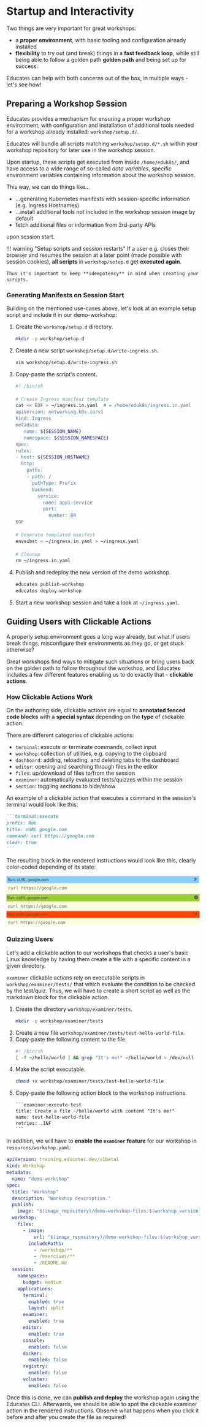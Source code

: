 # Startup and Interactivity

Two things are very important for great workshops:

- a **proper environment**, with basic tooling and configuration
   already installed
- **flexibility** to try out (and break) things in a **fast feedback loop**,
   while still being able to follow a golden path **golden path** and being set
   up for success.

Educates can help with both concerns out of the box, in multiple ways -
let's see how!

## Preparing a Workshop Session

Educates provides a mechanism for ensuring a proper workshop environment,
with configuration and installation of additional tools needed for a workshop
already installed: `workshop/setup.d/`.

Educates will bundle all scripts matching `workshop/setup.d/*.sh` within your
workshop repository for later use in the workshop session.

Upon startup, these scripts get executed from inside `/home/eduk8s/`, and have
access to a wide range of so-called _data variables_, specific environment
variables containing information about the workshop session.

This way, we can do things like...

- ...generating Kubernetes manifests with session-specific information
   (e.g. Ingress Hostnames)
- ...install additional tools not included in the workshop session image
   by default
- fetch additional files or information from 3rd-party APIs

upon session start.

!!! warning "Setup scripts and session restarts"
    If a user e.g. closes their browser and resumes the session at a later
    point (made possible with session cookies), **all scripts** in
    `workshop/setup.d` get **executed again**.

    Thus it's important to keep **idempotency** in mind when creating your
    scripts.

### Generating Manifests on Session Start

Building on the mentioned use-cases above, let's look at an example setup
script and include it in our demo-workshop:

1. Create the `workshop/setup.d` directory.   
   ```sh title="Create the setup directory"
   mkdir -p workshop/setup.d
   ```
2. Create a new script `workshop/setup.d/write-ingress.sh`.
   ``` sh title="Create the script"
   vim workshop/setup.d/write-ingress.sh
   ```
3. Copy-paste the script's content.
   ```sh title="Contents of the script"
   #! /bin/sh

   # Create Ingress manifest template
   cat << EOF > ~/ingress.in.yaml  # = /home/eduk8s/ingress.in.yaml
   apiVersion: networking.k8s.io/v1
   kind: Ingress
   metadata:
      name: ${SESSION_NAME}
      namespace: ${SESSION_NAMESPACE}
   spec:
   rules:
   - host: ${SESSION_HOSTNAME}
     http:
       paths:
       - path: /
         pathType: Prefix
         backend:
           service:
             name: app1-service
             port:
               number: 80
   EOF

   # Generate templated manifest
   envsubst < ~/ingress.in.yaml > ~/ingress.yaml

   # Cleanup
   rm ~/ingress.in.yaml
   ```
4. Publish and redeploy the new version of the demo workshop.
   ``` sh title="Redeploy the demo workshop"
   educates publish-workshop
   educates deploy-workshop
   ```
5. Start a new workshop session and take a look at `~/ingress.yaml`.   

## Guiding Users with Clickable Actions

A properly setup environment goes a long way already, but what if users break
things, misconfigure their environments as they go, or get stuck otherwise?

Great workshops find ways to mitigate such situations or bring users back
on the golden path to follow throughout the workshop, and Educates includes
a few different features enabling us to do exactly that - **clickable actions**.

### How Clickable Actions Work

On the authoring side, clickable actions are equal to **annotated fenced code blocks**
with a **special syntax** depending on the **type** of clickable action.

There are different categories of clickable actions:

- `terminal`: execute or terminate commands, collect input
- `workshop`: collection of utilities, e.g. copying to the clipboard
- `dashboard`: adding, reloading, and deleting tabs to the dashboard
- `editor`: opening and searching through files in the editor
- `files`: up/download of files to/from the session
- `examiner`: automatically evaluated tests/quizzes within the session
- `section`: toggling sections to hide/show

An example of a clickable action that executes a command in the session's terminal
would look like this:

~~~md title="Clear terminal and curl google.com"
```terminal:execute
prefix: Run
title: cURL google.com
command: curl https://google.com
clear: true
```
~~~

The resulting block in the rendered instructions would look like this, clearly
color-coded depending of its state:

![Screenshot of a clickable action pre-execution](../assets/clickable-action.png)
![Screenshot of a succeeded action](../assets/clickable-action-success.png)
![Screenshot of a failed action](../assets/clickable-action-failure.png)

### Quizzing Users

Let's add a clickable action to our workshops that checks a user's basic Linux
knowledge by having them create a file with a specific content in a given directory.

`examiner` clickable actions rely on executable scripts in `workshop/examiner/tests/`
that which evaluate the condition to be checked by the test/quiz. Thus, we will have
to create a short script as well as the markdown block for the clickable action.

1. Create the directory `workshop/examiner/tests`.
   ```sh title="Create workshop/examiner/tests"
   mkdir -p workshop/examiner/tests
   ```
2. Create a new file `workshop/examiner/tests/test-hello-world-file`.
3. Copy-paste the following content to the file.
   ```sh title="Create test script"
   #! /bin/sh
   [ -f ~/hello/world ] && grep "It's me!" ~/hello/world > /dev/null
   ```
4. Make the script executable.
   ```sh title="Make test script executable"
   chmod +x workshop/examiner/tests/test-hello-world-file
   ```
5. Copy-paste the following action block to the workshop instructions.
   ~~~
   ```examiner:execute-test
   title: Create a file ~/hello/world with content "It's me!"
   name: test-hello-world-file
   retries: .INF
   ```
   ~~~

In addition, we will have to **enable the `examiner` feature** for
our workshop in `resources/workshop.yaml`:

```yaml title="Enable the examiner for the workshop" hl_lines="25-26"
apiVersion: training.educates.dev/v1beta1
kind: Workshop
metadata:
  name: "demo-workshop"
spec:
  title: "Workshop"
  description: "Workshop description."
  publish:
    image: "$(image_repository)/demo-workshop-files:$(workshop_version)"
  workshop:
    files:
      - image:
          url: "$(image_repository)/demo-workshop-files:$(workshop_version)"
        includePaths:
          - /workshop/**
          - /exercises/**
          - /README.md
  session:
    namespaces:
      budget: medium
    applications:
      terminal:
        enabled: true
        layout: split
      examiner:
        enabled: true
      editor:
        enabled: true
      console:
        enabled: false
      docker:
        enabled: false
      registry:
        enabled: false
      vcluster:
        enabled: false
```

Once this is done, we can **publish and deploy** the workshop again using the Educates CLI.
Afterwards, we should be able to spot the clickable examiner action in the rendered
instructions. Observe what happens when you click it before and after you create the file
as required!
